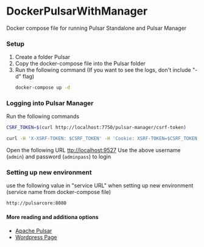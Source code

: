# DockerPulsarWithManager
Docker compose file for running Pulsar Standalone and Pulsar Manager 

### Setup
1. Create a folder Pulsar
2. Copy the docker-compose file into the Pulsar folder
3. Run the following command (If you want to see the logs, don't include "-d" flag)
   ```bash
   docker-compose up -d
   ```

### Logging into Pulsar Manager
Run the following commands
```bash
CSRF_TOKEN=$(curl http://localhost:7750/pulsar-manager/csrf-token)
```
```bash
curl -H 'X-XSRF-TOKEN: $CSRF_TOKEN' -H 'Cookie: XSRF-TOKEN=$CSRF_TOKEN;' -H "Content-Type: application/json" -X PUT http://localhost:7750/pulsar-manager/users/superuser -d '{"name": "admin", "password": "adminpass", "description": "admin", "email": "admin@testemail.org"}'
```

Open the following URL
<ttp://localhost:9527>
Use the above username (`admin`) and password (`adminpass`) to login


### Setting up new environment
use the following value in "service URL" when setting up new environment (service name from docker-compose file)
```html
http://pulsarcore:8080
```

#### More reading and additiona options
- [Apache Pulsar](https://github.com/apache/pulsar-manager)
- [Wordpress Page](https://jpinjpblog.wordpress.com/2020/12/10/pulsar-with-manager-and-dashboard-on-docker-compose/)
